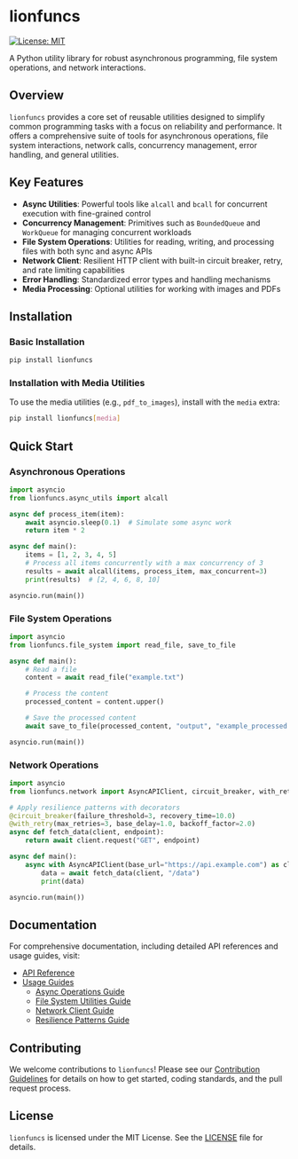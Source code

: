 # lionfuncs

[![License: MIT](https://img.shields.io/badge/License-MIT-blue.svg)](https://opensource.org/licenses/MIT)

A Python utility library for robust asynchronous programming, file system operations, and network interactions.

## Overview

`lionfuncs` provides a core set of reusable utilities designed to simplify common programming tasks with a focus on reliability and performance. It offers a comprehensive suite of tools for asynchronous operations, file system interactions, network calls, concurrency management, error handling, and general utilities.

## Key Features

- **Async Utilities**: Powerful tools like `alcall` and `bcall` for concurrent execution with fine-grained control
- **Concurrency Management**: Primitives such as `BoundedQueue` and `WorkQueue` for managing concurrent workloads
- **File System Operations**: Utilities for reading, writing, and processing files with both sync and async APIs
- **Network Client**: Resilient HTTP client with built-in circuit breaker, retry, and rate limiting capabilities
- **Error Handling**: Standardized error types and handling mechanisms
- **Media Processing**: Optional utilities for working with images and PDFs

## Installation

### Basic Installation

```bash
pip install lionfuncs
```

### Installation with Media Utilities

To use the media utilities (e.g., `pdf_to_images`), install with the `media` extra:

```bash
pip install lionfuncs[media]
```

## Quick Start

### Asynchronous Operations

```python
import asyncio
from lionfuncs.async_utils import alcall

async def process_item(item):
    await asyncio.sleep(0.1)  # Simulate some async work
    return item * 2

async def main():
    items = [1, 2, 3, 4, 5]
    # Process all items concurrently with a max concurrency of 3
    results = await alcall(items, process_item, max_concurrent=3)
    print(results)  # [2, 4, 6, 8, 10]

asyncio.run(main())
```

### File System Operations

```python
import asyncio
from lionfuncs.file_system import read_file, save_to_file

async def main():
    # Read a file
    content = await read_file("example.txt")

    # Process the content
    processed_content = content.upper()

    # Save the processed content
    await save_to_file(processed_content, "output", "example_processed.txt")

asyncio.run(main())
```

### Network Operations

```python
import asyncio
from lionfuncs.network import AsyncAPIClient, circuit_breaker, with_retry

# Apply resilience patterns with decorators
@circuit_breaker(failure_threshold=3, recovery_time=10.0)
@with_retry(max_retries=3, base_delay=1.0, backoff_factor=2.0)
async def fetch_data(client, endpoint):
    return await client.request("GET", endpoint)

async def main():
    async with AsyncAPIClient(base_url="https://api.example.com") as client:
        data = await fetch_data(client, "/data")
        print(data)

asyncio.run(main())
```

## Documentation

For comprehensive documentation, including detailed API references and usage guides, visit:

- [API Reference](docs/lionfuncs/api/index.md)
- [Usage Guides](docs/lionfuncs/guides)
  - [Async Operations Guide](docs/lionfuncs/guides/async_operations.md)
  - [File System Utilities Guide](docs/lionfuncs/guides/file_system_utils.md)
  - [Network Client Guide](docs/lionfuncs/guides/network_client.md)
  - [Resilience Patterns Guide](docs/lionfuncs/guides/resilience_patterns.md)

## Contributing

We welcome contributions to `lionfuncs`! Please see our [Contribution Guidelines](docs/lionfuncs/contributing.md) for details on how to get started, coding standards, and the pull request process.

## License

`lionfuncs` is licensed under the MIT License. See the [LICENSE](LICENSE) file for details.
